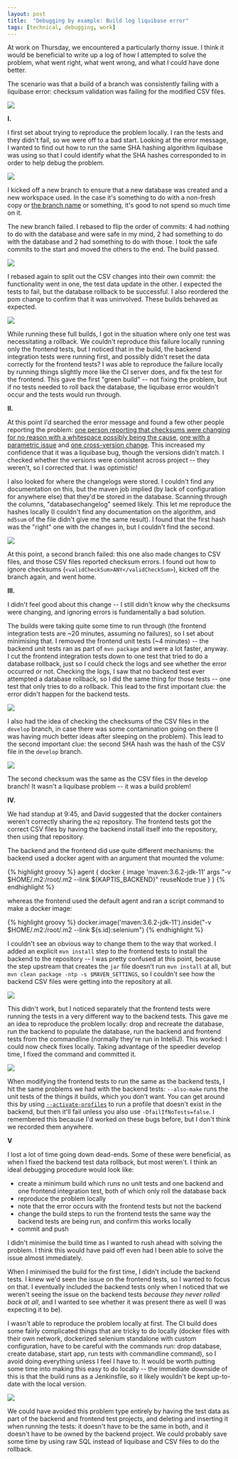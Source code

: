 ```yaml
---
layout: post
title:  "Debugging by example: Build log liquibase error"
tags: [technical, debugging, work]
---
```


At work on Thursday, we encountered a particularly thorny issue. I think it would be beneficial to write up a log of how I attempted to solve the problem, what went right, what went wrong, and what I could have done better.

The scenario was that a build of a branch was consistently failing with a liquibase error: checksum validation was failing for the modified CSV files.

![](/assets/2020-01-12-debugging/1-errors.png)

**I.**

I first set about trying to reproduce the problem locally. I ran the tests and they didn't fail, so we were off to a bad start. Looking at the error message, I wanted to find out how to run the same SHA hashing algorithm liquibase was using so that I could identify what the SHA hashes corresponded to in order to help debug the problem.

![](/assets/2020-01-12-debugging/2-starting.png)

I kicked off a new branch to ensure that a new database was created and a new workspace used. In the case it's something to do with a non-fresh copy or [the branch name](/2020/01/05/lost-a-day-to-relative-urls) or something, it's good to not spend so much time on it.

The new branch failed. I rebased to flip the order of commits: 4 had nothing to do with the database and were safe in my mind, 2 had something to do with the database and 2 had something to do with those. I took the safe commits to the start and moved the others to the end. The build passed.

![](/assets/2020-01-12-debugging/3-probabilities.png)

I rebased again to split out the CSV changes into their own commit: the functionality went in one, the test data update in the other. I expected the tests to fail, but the database rollback to be successful. I also reordered the pom change to confirm that it was uninvolved. These builds behaved as expected.

![](/assets/2020-01-12-debugging/4-side.png)

While running these full builds, I got in the situation where only one test was necessitating a rollback. We couldn't reproduce this failure locally running only the frontend tests, but I noticed that in the build, the backend integration tests were running first, and possibly didn't reset the data correctly for the frontend tests? I was able to reproduce the failure locally by running things slightly more like the CI server does, and fix the test for the frontend. This gave the first "green build" -- not fixing the problem, but if no tests needed to roll back the database, the liquibase error wouldn't occur and the tests would run through.

**II.**

At this point I'd searched the error message and found a few other people reporting the problem: [one person reporting that checksums were changing for no reason with a whitespace possibly being the cause](https://stackoverflow.com/questions/27360220/liquibase-validationfailedexception-checksum-changed-without-reason), [one with a parametric issue](https://forum.liquibase.org/topic/calculation-of-checksum-md5sum) and [one cross-version change](https://forum.liquibase.org/topic/validation-failed-without-any-changes). This increased my confidence that it was a liquibase bug, though the versions didn't match. I checked whether the versions were consistent across project -- they weren't, so I corrected that. I was optimistic!

I also looked for where the changelogs were stored. I couldn't find any documentation on this, but the maven job implied (by lack of configuration for anywhere else) that they'd be stored in the database. Scanning through the columns, "databasechangelog" seemed likely. This let me reproduce the hashes locally (I couldn't find any documentation on the algorithm, and `md5sum` of the file didn't give me the same result). I found that the first hash was the "right" one with the changes in, but I couldn't find the second.

![](/assets/2020-01-12-debugging/5-second.png)

At this point, a second branch failed: this one also made changes to CSV files, and those CSV files reported checksum errors. I found out how to ignore checksums (`<validCheckSum>ANY</validCheckSum>`), kicked off the branch again, and went home.

**III.**

I didn't feel good about this change -- I still didn't know why the checksums were changing, and ignoring errors is fundamentally a bad solution.

The builds were taking quite some time to run through (the frontend integration tests are ~20 minutes, assuming no failures), so I set about minimising that. I removed the frontend unit tests (~4 minutes) -- the backend unit tests ran as part of `mvn package` and were a lot faster, anyway. I cut the frontend integration tests down to one test that tried to do a database rollback, just so I could check the logs and see whether the error occurred or not. Checking the logs, I saw that no backend test ever attempted a database rollback, so I did the same thing for those tests -- one test that only tries to do a rollback. This lead to the first important clue: the error didn't happen for the backend tests.

![](/assets/2020-01-12-debugging/6-backend.png)

I also had the idea of checking the checksums of the CSV files in the `develop` branch, in case there was some contamination going on there (I was having much better ideas after sleeping on the problem). This lead to the second important clue: the second SHA hash was the hash of the CSV file in the `develop` branch.

![](/assets/2020-01-12-debugging/7-discovery.png)

The second checksum was the same as the CSV files in the develop branch! It wasn't a liquibase problem -- it was a build problem!

**IV.**

We had standup at 9:45, and David suggested that the docker containers weren't correctly sharing the `m2` repository. The frontend tests got the correct CSV files by having the backend install itself into the repository, then using that repository.

The backend and the frontend did use quite different mechanisms: the backend used a docker agent with an argument that mounted the volume:

{% highlight groovy %}
agent {
    docker {
        image 'maven:3.6.2-jdk-11'
        args  "-v \$HOME/.m2:/root/.m2 --link ${KAPTIS_BACKEND}"
        reuseNode true
    }
}
{% endhighlight %}

whereas the frontend used the default agent and ran a script command to make a docker image:

{% highlight groovy %}
docker.image('maven:3.6.2-jdk-11').inside("-v \$HOME/.m2:/root/.m2 --link ${s.id}:selenium")
{% endhighlight %}

I couldn't see an obvious way to change them to the way that worked. I added an explicit `mvn install` step to the frontend tests to install the backend to the repository -- I was pretty confused at this point, because the step upstream that creates the `jar` file doesn't run `mvn install` at all, but `mvn clean package -ntp -s $MAVEN_SETTINGS`, so I couldn't see how the backend CSV files were getting into the repository at all.

![](/assets/2020-01-12-debugging/8-repository.png)

This didn't work, but I noticed separately that the frontend tests were running the tests in a very different way to the backend tests. This gave me an idea to reproduce the problem locally: drop and recreate the database, run the backend to populate the database, run the backend and frontend tests from the commandline (normally they're run in IntelliJ). This worked: I could now check fixes locally. Taking advantage of the speedier develop time, I fixed the command and committed it.

![](/assets/2020-01-12-debugging/9-fix.png)

When modifying the frontend tests to run the same as the backend tests, I hit the same problems we had with the backend tests: `--also-make` runs the unit tests of the things it builds, which you don't want. You can get around this by using [`--activate-profiles`](https://books.sonatype.com/mvnref-book/reference/running-sect-options.html) to run a profile that doesn't exist in the backend, but then it'll fail unless you also use `-DfailIfNoTests=false`. I remembered this because I'd worked on these bugs before, but I don't think we recorded them anywhere.

**V**

I lost a lot of time going down dead-ends. Some of these were beneficial, as when I fixed the backend test data rollback, but most weren't. I think an ideal debugging procedure would look like:
* create a minimum build which runs no unit tests and one backend and one frontend integration test, both of which only roll the database back
* reproduce the problem locally
* note that the error occurs with the frontend tests but not the backend
* change the build steps to run the frontend tests the same way the backend tests are being run, and confirm this works locally
* commit and push

I didn't minimise the build time as I wanted to rush ahead with solving the problem. I think this would have paid off even had I been able to solve the issue almost immediately.

When I minimised the build for the first time, I didn't include the backend tests. I knew we'd seen the issue on the frontend tests, so I wanted to focus on that. I eventually included the backend tests only when I noticed that we weren't seeing the issue on the backend tests _because they never rolled back at all_, and I wanted to see whether it was present there as well (I was expecting it to be).

I wasn't able to reproduce the problem locally at first. The CI build does some fairly complicated things that are tricky to do locally (docker files with their own network, dockerized selenium standalone with custom configuration, have to be careful with the commands run: drop database, create database, start app, run tests with commandline command), so I avoid doing everything unless I feel I have to. It would be worth putting some time into making this easy to do locally -- the immediate downside of this is that the build runs as a Jenkinsfile, so it likely wouldn't be kept up-to-date with the local version.

![](/assets/2020-01-12-debugging/10-finality.png)

We could have avoided this problem type entirely by having the test data as part of the backend and frontend test projects, and deleting and inserting it when running the tests: it doesn't have to be the same in both, and it doesn't have to be owned by the backend project. We could probably save some time by using raw SQL instead of liquibase and CSV files to do the rollback.
